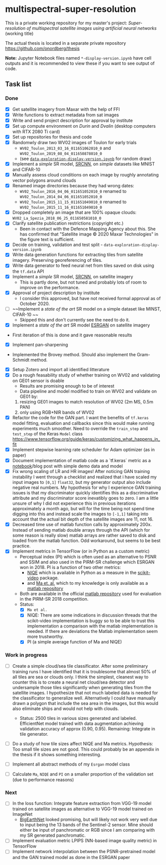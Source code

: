# multispectral-super-resolution
This is a private working repository for my master's project: *Super-resolution of multispectral satellite images using artificial neural networks* (working title)

The actual thesis is located in a separate private repository https://github.com/onordberg/thesis

**Note:** Jupyter Notebook files named `*-display-version.ipynb` have cell outputs and it is recommended to view these if you want to see output of code.

## Task list

### Done
- [x] Get satellite imagery from Maxar with the help of FFI
- [x] Write functions to extract metadata from sat images
- [x] Write and send project description for approval by institute
- [x] Set up compute environment on *Durin* and *Dvalin* (desktop computers with RTX 2080 Ti card)
- [x] Set up repositories for thesis and code
- [x] Randomwly draw two WV02 images of Toulon for early trials
  - `WV02_Toulon_2013_03_16_011651062010_0` and `WV02_Toulon_2019_08_04_011650878010_0`
  - (see [`data-exploration-display-version.ipynb`](https://github.com/onordberg/multispectral-super-resolution/blob/master/data-exploration-display-version.ipynb) for random draw)
- [X] Implement a *simple* SR model, [SRCNN](https://arxiv.org/pdf/1501.00092v3.pdf), on *simple* datasets like MNIST and CIFAR-10
- [X] Manually assess cloud conditions on each image by roughly annotating vector polygons around clouds
- [X] Renamed image directories because they had wrong dates:
  - `WV02_Toulon_2016_04_06_011651052010_0` renamed to `WV02_Toulon_2014_04_06_011651052010_0`
  - `WV02_Toulon_2015_11_15_011651049010_0` renamed to `WV02_Toulon_2015_11_16_011651049010_0`
- [X] Dropped completely an image that are 100% opaque clouds: `WV02_La_Spezia_2018_06_25_011650581010_0`
- [X] Clarify satellite publication restrictions (copyright etc.)
  - Been in contact with the Defence Mapping Agency about this. She has confirmed that "Satellite image © 2020 Maxar Technologies" in the figure text is sufficient.
- [X] Decide on training, validation and test split - `data-exploration-display-version.ipynb`
- [X] Write data generation functions for extracting tiles from satellite imagery. Preserving georeferencing of tiles.
- [X] Write data generator to feed neural net from tiles saved on disk using the `tf.data` API
- [X] Implement a *simple* SR model, [SRCNN](https://arxiv.org/pdf/1501.00092v3.pdf), on satellite imagery
  - This is partly done, but not tuned and probably lots of room to improve on the performance.
- [X] Approval of project description by institute
  - I consider this approved, but have not received formal approval as of October 2020.
- [ ] ~~Implement a *state of the art* SR model on a simple dataset like MINST, CIFAR-10 ~~
  - Skipped this and don't currently see the need to do it.
- [X] Implement a *state of the art* SR model [ESRGAN](https://arxiv.org/pdf/1809.00219v2.pdf) on satellite imagery
 - First iteration of this is done and it gave reasonable results
- [X] Implement pan-sharpening
 - Implemented the Brovey method. Should also implement the Gram-Schmidt method.
- [X] Setup Zotero and import all identified litterature
- [X] Do a rough feasability study of whether training on WV02 and validating on GE01 sensor is doable
  - Results are promising enough to be of interest
  - Data pipeline and model modified to train on WV02 and validate on GE01 by:
   1. resizing GE01 images to match resolution of WV02 (2m MS, 0.5m PAN)
   2. only using RGB+NIR bands of WV02
- [X] Refactor the code for the GAN part. I want the benefits of `tf.keras` model fitting, evaluation and callbacks since this would make running experiments much smoother. Need to override the `train_step` and `test_step` of the Keras `Model` class https://www.tensorflow.org/guide/keras/customizing_what_happens_in_fit
- [X] Implement stepwise learning rate scheduler for Adam optimizer (as in paper)
- [X] Document implementation of matlab code as a ´tf.keras´ metric as a [notebook](https://github.com/onordberg/deep-learning/blob/main/matlab-function-as-metric-in-tf.keras-model.ipynb)/blog post with simple demo data and model
- [X] Fix wrong scaling of LR and HR images! After noticing GAN training instability I went through a checklist and realized that i have scaled my input images to `[0,1]` `float32`, but my generator output also include negative real numbers. My hypothesis for why I experience GAN training issues is that my discriminator quickly identifies this as a discriminative attribute and my discriminator score inevatibly goes to zero. I am a little unsure of why I did not experience this in previous iterations approximately a month ago, but will for the time being not spend time digging into this and instead scale the images to `[-1,1]` taking into account that the actual bit depth of the satellite images are 11, not 16.
- [X] Decreased time use of matlab function calls by approximately 200x. Instead of sending matlab double arrays through the API (which for some reason is really slow) matlab arrays are rather saved to disk and loaded from the matlab function. Odd workaround, but seems to be best practice.
- [X] Implement metrics in TensorFlow (or in Python as a custom metric)
  - Perceptual index (PI) which is often used as an alternative to PSNR and SSIM and also used in the PIRM-SR challenge which ESRGAN won in 2018. PI is a function of two other metrics:
    - [NIQE](https://ieeexplore.ieee.org/stampPDF/getPDF.jsp?tp=&arnumber=6353522&ref=aHR0cHM6Ly9pZWVleHBsb3JlLmllZWUub3JnL2Fic3RyYWN0L2RvY3VtZW50LzYzNTM1MjI=&tag=1) which is available in Python as a measure in the [scikit-video](http://www.scikit-video.org/stable/modules/generated/skvideo.measure.niqe.html) package.
    - and [Ma et. al.](https://www.sciencedirect.com/science/article/pii/S107731421630203X) which to my knowledge is only available as a [matlab repository](https://github.com/chaoma99/sr-metric)
  - Both are available in the official [matlab repository](https://github.com/roimehrez/PIRM2018) used for evaluation in the PIRM-SR 2018 competition.
  - Status:
    - [X] `Ma et al.`
    - [X] NIQE: There are some indications in discussion threads that the scikit-video implementation is buggy so to be able to trust this implementation a comparison with the matlab implementation is needed. If there are deviations the Matlab implementation seem more trustworthy.
    - [X] PI (a simple average function of Ma and NIQE)

### Work in progress
- [ ] Create a simple cloud/sea tile classificator. After some preliminary training runs I have identified that it is troublesome that almost 50% of all tiles are sea or clouds only. I think the simplest, cleanest way to counter this is to create a neural net cloud/sea detector and undersample those tiles significantly when generating tiles from the satellite images. I hypothesize that not much labeled data is needed for the classificator to generalize well. Alternatively I could have manually drawn a polygon that include the sea area in the images, but this would also eliminate ships and would not help with clouds.
  - Status: 2500 tiles in various sizes generated and labeled. EfficientNet model trained with data augmentation achieving validation accuracy of approx (0.90, 0.95). Remaining: Integrate in tile generator.
- [ ] Do a study of how tile sizes affect NIQE and Ma metrics. Hypothesis: Too small tile sizes are not good. This could probably be an appendix in the thesis if it shows something interesting.
- [ ] Implement all abstract methods of my `Esrgan` model class
- [ ] Calculate `Ma`, `NIQE` and `PI` on a smaller proportion of the validation set (due to performance reasons)


### Next
- [ ] In the loss function: Integrate feature extraction from VGG-19 model trained on satellite images as alternative to VGG-19 model trained on ImageNet 
  - [BigEarthNet](https://gitlab.tubit.tu-berlin.de/rsim/bigearthnet-19-models) looked promising, but will likely not work very well due to input being the 13 bands of the Sentinel-2 sensor. Mine should either be input of panchromatic or RGB since I am comparing with my SR generated panchromatic.
- [ ] Implement evaluation metric LPIPS (NN-based image quality metric) in TensorFlow
- [ ] Implement network interpolation between the PSNR-pretrained model and the GAN trained model as done in the ESRGAN paper

